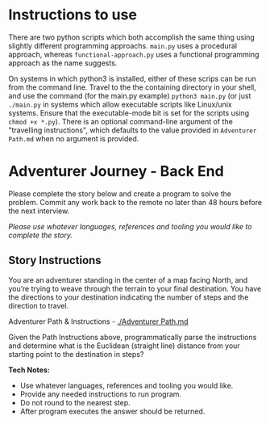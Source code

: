 # Instructions to use
There are two python scripts which both accomplish the same thing using slightly different programming approachs.  `main.py` uses a procedural approach, whereas `functional-approach.py` uses a functional programming approach as the name suggests.

On systems in which python3 is installed, either of these scrips can be run from the command line.  Travel to the the containing directory in your shell, and use the command (for the main.py example) `python3 main.py` (or just `./main.py` in systems which allow executable scripts like Linux/unix systems.  Ensure that the executable-mode bit is set for the scripts using `chmod +x *.py`).  There is an optional command-line argument of the "travelling instructions", which defaults to the value provided in `Adventurer Path.md` when no argument is provided.



# Adventurer Journey - Back End
Please complete the story below and create a program to solve the problem. Commit any work back to the remote no later than 48 hours before the next interview.

*Please use whatever languages, references and tooling you would like to complete the story.*

## Story Instructions
You are an adventurer standing in the center of a map facing North, and you’re trying to weave through the terrain to your final destination. You have the directions to your destination indicating the number of steps and the direction to travel.

Adventurer Path & Instructions - [./Adventurer Path.md](./Adventurer%20Path.md)

Given the Path Instructions above, programmatically parse the instructions and determine what is the Euclidean (straight line) distance from your starting point to the destination in steps?

**Tech Notes:**
- Use whatever languages, references and tooling you would like.
- Provide any needed instructions to run program.
- Do not round to the nearest step.
- After program executes the answer should be returned.
